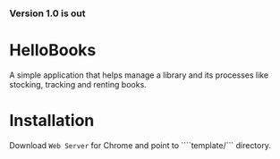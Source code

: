 ### Version 1.0 is out

# HelloBooks
A simple application that helps manage a library and its processes like stocking, tracking and renting books.

# Installation

Download ````Web Server```` for Chrome and point to ````template/``` directory.

